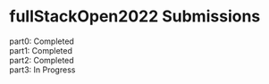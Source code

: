 # fullStackOpen2022 Submissions 
part0: Completed <br />
part1: Completed <br />
part2: Completed <br />
part3: In Progress


